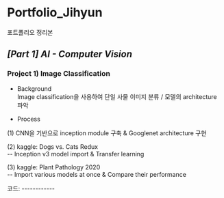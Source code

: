 # Portfolio_Jihyun
포트폴리오 정리본


## _[Part 1] AI - Computer Vision_

### **Project 1) Image Classification**

* Background  
Image classification을 사용하여 단일 사물 이미지 분류 / 모델의 architecture 파악

* Process

(1) CNN을 기반으로 inception module 구축 & Googlenet architecture 구현

(2) kaggle: Dogs vs. Cats Redux  
  -- Inception v3 model import & Transfer learning
   
(3) kaggle: Plant Pathology 2020  
  -- Import various models at once & Compare their performance
  
 코드: ------------
 
 
 






